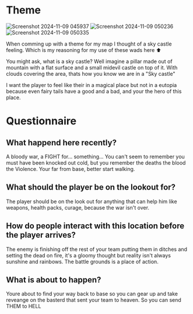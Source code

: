 # Theme
![Screenshot 2024-11-09 045937](https://github.com/user-attachments/assets/a82629c3-ae04-4d79-94e1-654cada96cc0) ![Screenshot 2024-11-09 050236](https://github.com/user-attachments/assets/1fa8723a-e6ac-47fe-8f14-93f648e190aa) ![Screenshot 2024-11-09 050335](https://github.com/user-attachments/assets/cf5ab747-3d6f-4b6d-8679-6df72f385c83)

When comming up with a theme for my map I thought of a sky castle feeling. Which is my reasoning for my use of these wads here ⬆️

You might ask, what is a sky castle? Well imagine a pillar made out of mountain with a flat surface and a small midevil castle on top of it.
With clouds covering the area, thats how you know we are in a "Sky castle" 

I want the player to feel like their in a magical place but not in a eutopia because even fairy tails have a good and a bad, and your the hero of this place.

# Questionnaire

## What happend here recently? 

A bloody war, a FIGHT for... something... You can't seem to remember you must have been knocked out cold, but you remember the deaths the blood the Violence.
Your far from base, better start walking.

## What should the player be on the lookout for?

The player should be on the look out for anything that can help him like weapons, health packs, curage, because the war isn't over.

## How do people interact with this location before the player arrives?

The enemy is finishing off the rest of your team putting them in ditches and setting the dead on fire, it's a gloomy thought but reality isn't always sunshine and rainbows.
The battle grounds is a place of action.

## What is about to happen?

Youre about to find your way back to base so you can gear up and take reveange on the basterd that sent your team to heaven. So you can send THEM to HELL


